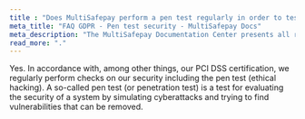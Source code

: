 ```yaml
---
title : "Does MultiSafepay perform a pen test regularly in order to test security measures?"
meta_title: "FAQ GDPR - Pen test security - MultiSafepay Docs"
meta_description: "The MultiSafepay Documentation Center presents all relevant information about our Plugins and API. You can also find support pages for Payment Methods, Tools and General Questions as well as the contact details of our Support and Integration Teams."
read_more: "."
---
```


Yes. In accordance with, among other things, our PCI DSS certification, we regularly perform checks on our security including the pen test (ethical hacking). A so-called pen test (or penetration test) is a test for evaluating the security of a system by simulating cyberattacks and trying to find vulnerabilities that can be removed.
